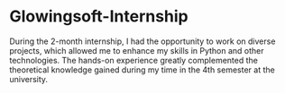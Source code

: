 # Glowingsoft-Internship
During the 2-month internship, I had the opportunity to work on diverse projects, which allowed me to enhance my skills in Python and other technologies. The hands-on experience greatly complemented the theoretical knowledge gained during my time in the 4th semester at the university.
